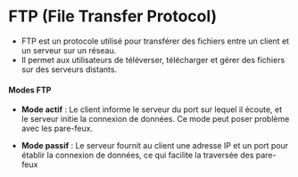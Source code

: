 # FTP (File Transfer Protocol)

- FTP est un protocole utilisé pour transférer des fichiers entre un client et un serveur sur un réseau.
- Il permet aux utilisateurs de téléverser, télécharger et gérer des fichiers sur des serveurs distants.

#### Modes FTP

- **Mode actif** : Le client informe le serveur du port sur lequel il écoute, et le serveur initie la connexion de données. Ce mode peut poser problème avec les pare-feux.

- **Mode passif** : Le serveur fournit au client une adresse IP et un port pour établir la connexion de données, ce qui facilite la traversée des pare-feux
